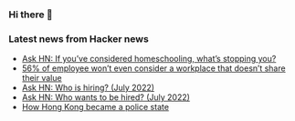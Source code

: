 ### Hi there 👋

<!--
**arashid-sh/arashid-sh** is a ✨ _special_ ✨ repository because its `README.md` (this file) appears on your GitHub profile.

Here are some ideas to get you started:

- 🔭 I’m currently working on ...
- 🌱 I’m currently learning ...
- 👯 I’m looking to collaborate on ...
- 🤔 I’m looking for help with ...
- 💬 Ask me about ...
- 📫 How to reach me: ...
- 😄 Pronouns: ...
- ⚡ Fun fact: ...
-->

### Latest news from Hacker news
<!-- BLOG-POST-LIST:START -->
- [Ask HN: If you’ve considered homeschooling, what’s stopping you?](https://news.ycombinator.com/item?id=31947895)
- [56% of employee won’t even consider a workplace that doesn’t share their value](https://www.cnbc.com/2022/07/01/most-workers-want-their-employer-to-share-their-values.html)
- [Ask HN: Who is hiring? &lpar;July 2022&rpar;](https://news.ycombinator.com/item?id=31947297)
- [Ask HN: Who wants to be hired? &lpar;July 2022&rpar;](https://news.ycombinator.com/item?id=31947295)
- [How Hong Kong became a police state](https://www.economist.com/interactive/essay/2022/07/01/how-hong-kong-became-a-police-state)
<!-- BLOG-POST-LIST:END -->
